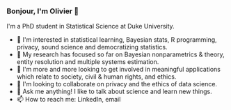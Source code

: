 ### Bonjour, I'm Olivier 👋

I'm a PhD student in Statistical Science at Duke University. 

- 🌱 I'm interested in statistical learning, Bayesian stats, R programming, privacy, sound science and democratizing statistics. 
- 🔬 My research has focused so far on Bayesian nonparametrics & theory, entity resolution and multiple systems estimation.
- 🔭 I'm more and more looking to get involved in meaningful applications which relate to society, civil & human rights, and ethics.
- 👯 I'm looking to collaborate on privacy and the ethics of data science.
- 💬 Ask me anything! I like to talk about science and learn new things.
- 📫 How to reach me: LinkedIn, email
